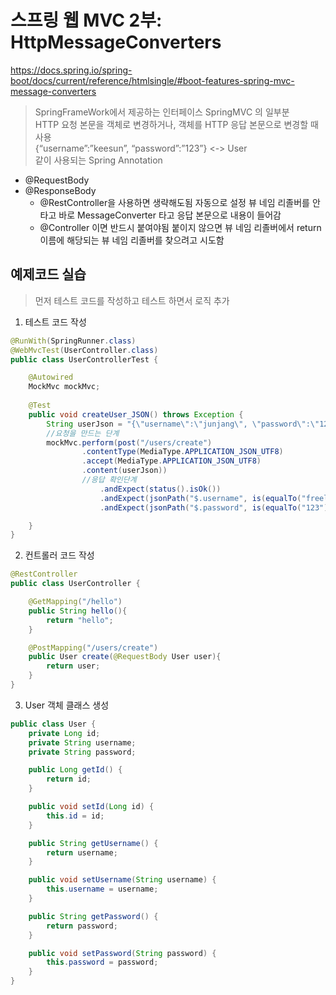 # 스프링 웹 MVC 2부: HttpMessageConverters
https://docs.spring.io/spring-boot/docs/current/reference/htmlsingle/#boot-features-spring-mvc-message-converters
> SpringFrameWork에서 제공하는 인터페이스 SpringMVC 의 일부분  
> HTTP 요청 본문을 객체로 변경하거나, 객체를 HTTP 응답 본문으로 변경할 때 사용  
> {“username”:”keesun”, “password”:”123”} <-> User  
> 같이 사용되는 Spring Annotation  
- @RequestBody
- @ResponseBody
  - @RestController을 사용하면 생략해도됨 자동으로 설정 뷰 네임 리졸버를 안타고 바로 MessageConverter 타고 응답 본문으로 내용이 들어감
  - @Controller 이면 반드시 붙여야됨 붙이지 않으면 뷰 네임 리졸버에서 return 이름에 해당되는 뷰 네임 리졸버를 찾으려고 시도함

## 예제코드 실습
> 먼저 테스트 코드를 작성하고 테스트 하면서 로직 추가
1. 테스트 코드 작성
```java
@RunWith(SpringRunner.class)
@WebMvcTest(UserController.class)
public class UserControllerTest {

    @Autowired
    MockMvc mockMvc;
    
    @Test
    public void createUser_JSON() throws Exception {
        String userJson = "{\"username\":\"junjang\", \"password\":\"123\"}";
        //요청을 만드는 단계
        mockMvc.perform(post("/users/create")
                .contentType(MediaType.APPLICATION_JSON_UTF8)
                .accept(MediaType.APPLICATION_JSON_UTF8)
                .content(userJson))
                //응답 확인단계
                    .andExpect(status().isOk())
                    .andExpect(jsonPath("$.username", is(equalTo("freelife"))))
                    .andExpect(jsonPath("$.password", is(equalTo("123"))));

    }
}
```

2. 컨트롤러 코드 작성
```java
@RestController
public class UserController {

    @GetMapping("/hello")
    public String hello(){
        return "hello";
    }

    @PostMapping("/users/create")
    public User create(@RequestBody User user){
        return user;
    }
}
```

3. User 객체 클래스 생성
```java
public class User {
    private Long id;
    private String username;
    private String password;

    public Long getId() {
        return id;
    }

    public void setId(Long id) {
        this.id = id;
    }

    public String getUsername() {
        return username;
    }

    public void setUsername(String username) {
        this.username = username;
    }

    public String getPassword() {
        return password;
    }

    public void setPassword(String password) {
        this.password = password;
    }
}
```